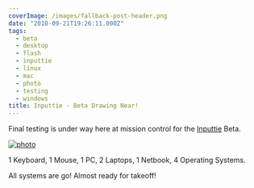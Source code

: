 ```yaml
---
coverImage: /images/fallback-post-header.png
date: "2010-09-21T19:26:11.000Z"
tags:
  - beta
  - desktop
  - flash
  - inputtie
  - linux
  - mac
  - photo
  - testing
  - windows
title: Inputtie - Beta Drawing Near!
---
```


Final testing is under way here at mission control for the [Inputtie](https://www.inputtie.com) Beta.

<!-- more -->

[![](/wp-content/uploads/2010/09/photo1.jpg "photo")](/wp-content/uploads/2010/09/photo1.jpg)

1 Keyboard, 1 Mouse, 1 PC, 2 Laptops, 1 Netbook, 4 Operating Systems.

All systems are go! Almost ready for takeoff!
